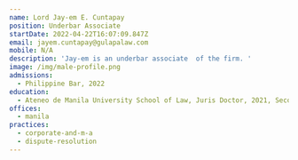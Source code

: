 ```yaml
---
name: Lord Jay-em E. Cuntapay
position: Underbar Associate
startDate: 2022-04-22T16:07:09.847Z
email: jayem.cuntapay@gulapalaw.com
mobile: N/A
description: 'Jay-em is an underbar associate  of the firm. '
image: /img/male-profile.png
admissions:
  - Philippine Bar, 2022
education:
  - Ateneo de Manila University School of Law, Juris Doctor, 2021, Second Honors
offices:
  - manila
practices:
  - corporate-and-m-a
  - dispute-resolution
---
```


